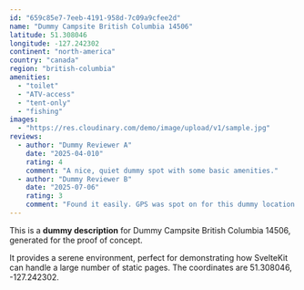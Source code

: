 ```yaml
---
id: "659c85e7-7eeb-4191-958d-7c09a9cfee2d"
name: "Dummy Campsite British Columbia 14506"
latitude: 51.308046
longitude: -127.242302
continent: "north-america"
country: "canada"
region: "british-columbia"
amenities:
  - "toilet"
  - "ATV-access"
  - "tent-only"
  - "fishing"
images:
  - "https://res.cloudinary.com/demo/image/upload/v1/sample.jpg"
reviews:
  - author: "Dummy Reviewer A"
    date: "2025-04-010"
    rating: 4
    comment: "A nice, quiet dummy spot with some basic amenities."
  - author: "Dummy Reviewer B"
    date: "2025-07-06"
    rating: 3
    comment: "Found it easily. GPS was spot on for this dummy location."
---
```


This is a **dummy description** for Dummy Campsite British Columbia 14506, generated for the proof of concept.

It provides a serene environment, perfect for demonstrating how SvelteKit can handle a large number of static pages. The coordinates are 51.308046, -127.242302.
